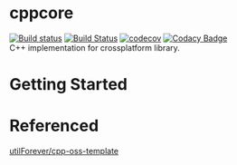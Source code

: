 # cppcore 
[![Build status](https://ci.appveyor.com/api/projects/status/ce28g4wn9gc07519?svg=true)](https://ci.appveyor.com/project/raeperd/cppcore)
[![Build Status](https://travis-ci.com/raeperd/cppcore.svg?branch=develop)](https://travis-ci.com/raeperd/cppcore)
[![codecov](https://codecov.io/gh/raeperd/cppcore/branch/master/graph/badge.svg)](https://codecov.io/gh/raeperd/cppcore)
[![Codacy Badge](https://api.codacy.com/project/badge/Grade/e37a98dd1da649c0ae9532266b88de2c)](https://www.codacy.com/manual/becuzz/cppcore?utm_source=github.com&amp;utm_medium=referral&amp;utm_content=raeperd/cppcore&amp;utm_campaign=Badge_Grade)  
C++ implementation for crossplatform library.

# Getting Started

# Referenced

[utilForever/cpp-oss-template](https://github.com/utilForever/cpp-oss-template)
